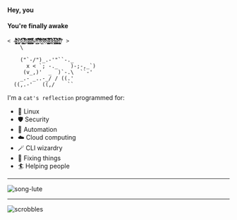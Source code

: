 #### Hey, you
#### You're finally awake



```
< 4̷̨̡̣̥̟͉͚̩͎̜̟̲̳͔̜̼̂̈́́̔͑͌̓̏̈́̈́̍̃̈͂͛̑ͅ0̶̢̺͓̹̜̗̝̰̒̉̚̕͝3̷̛̒͑͒͋ͅ:̷̢̨̦̗͙̤̠̩̺̳̿͜ ̷̰̳̬̈́̿̅͌̍̈́̊̈́̆̃̀͛̔̕m̷̧̨̱̥̖̺̯͙̹̑͆̾͋̏̃̈̋̀͌̍̑r̷̢̛̛͚̦̬͇̳͊͂̇͋͆̅̎̌̆̐̓̃͝͝͝a̵̧̜͓̳̖̞̯̼̪͙͐͒̊̍̾̏́̏͊̿̈́́̈͊̏̅́͜ͅͅͅẇ̵̨̯̻̠͆̈̽̾̌̃̂͘͝͝r̴̢̧͎͙͙̰̉̋͋̀̃̈̚͝͝ ̴̫̑̂̃̈͌͑͑̀̏̅̃̀̈́́̀̉͝f̴̛̖͎̊̊̌͋̐̎o̶̳͒̋͒̏̍̉̃̀̓̈́r̷̙̀̍͆͒̀̅͌̍͌̈́͒̄̀̈͒̚͘ḅ̴̱͉̣͎̻͎͚̝̫̫̭̦̝̻̗̭̅̆͛̓͑̀̚i̴̛̮͍̲͚̳͑̑͐̄̆̒͗̈́͂̄̀͘͝͝͝d̸̠̤̼͕̜͔̝̠͎̣̈̇̊́͊̈̕d̶̡̧̩̘̭̯̘͇̼͉̥̙̔̏̿̊̋̿͗ȩ̷̖̺̬̪̰̠̭̖̥̼̙̝̰̳̾̈́͑̆͒̆̒̓͐͋̎͂̆̓̕̕̕͜ñ̶̢̺̤̱̺̠̫̮̳̦̱̣̘̻̠͖͌́́̾̿̏̈̂́͝? >  
    \

    ("`-/")_.-'"``-._
      x < `; -._    )-;-,_`)
     (v_,)'  _  )`-.\  ``-'
    _.- _..-_/ / ((.'
  ((,.-'   ((,/    ``
```

I'm a `cat's reflection` programmed for:
- 🦅 Linux 
- 🛡️ Security
- 🤖 Automation
- ☁️ Cloud computing
- 🪄 CLI wizardry
- 🔧 Fixing things
- 🏄‍ Helping people

__________

![song-lute](https://github.com/grmtek/grmtek/assets/25224551/d8bdaabf-308a-47ee-9501-e197292e0441)

---
![scrobbles](https://lastfm-recently-played.vercel.app/api?user=wretchedspirit&loved=true&loved_style=3&width=640&count=3)



